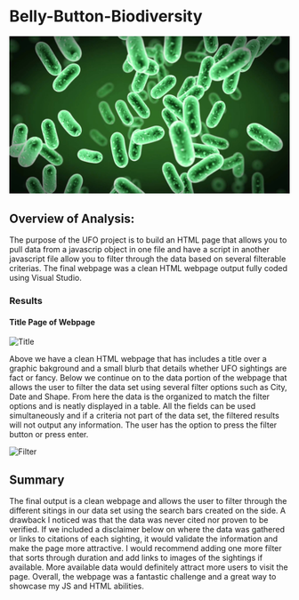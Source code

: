 # Belly-Button-Biodiversity
![Title](images/bacteria.jpg)

## Overview of Analysis:
The purpose of the UFO project is to build an HTML page that allows you to pull data from a javascrip object in one file and have a script in another javascript file allow you to filter through the data based on several filterable criterias. The final webpage was a clean HTML webpage output fully coded using Visual Studio. 

### Results
#### Title Page of Webpage
![Title](images/Title_image.PNG)

Above we have a clean HTML webpage that has includes a title over a graphic bakground and a small blurb that details whether UFO sightings are fact or fancy. Below we continue on to the data portion of the webpage that allows the user to filter the data set using several filter options such as City, Date and Shape. From here the data is the organized to match the filter options and is neatly displayed in a table. All the fields can be used simultaneously and if a criteria not part of the data set, the filtered results will not output any information. The user has the option to press the filter button or press enter.

![Filter](images/Filter_image.PNG)

## Summary
The final output is a clean webpage and allows the user to filter through the different sitings in our data set using the search bars created on the side. A drawback I noticed was that the data was never cited nor proven to be verified. If we included a disclaimer below on where the data was gathered or links to citations of each sighting, it would validate the information and make the page more attractive. I would recommend adding one more filter that sorts through duration and add links to images of the sightings if available. More available data would definitely attract more users to visit the page. Overall, the webpage was a fantastic challenge and a great way to showcase my JS and HTML abilities.
